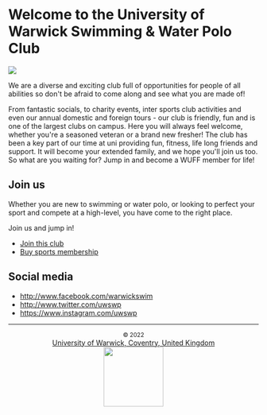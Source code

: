 # Welcome to the University of Warwick Swimming & Water Polo Club

![](https://user-images.githubusercontent.com/18099289/173230160-dbe3344e-b6c3-4a9c-b62b-830c1532e237.png)

We are a diverse and exciting club full of opportunities for people of all abilities so don't be afraid to come along and see what you are made of!

From fantastic socials, to charity events, inter sports club activities and even our annual domestic and foreign tours - our club is friendly, fun and is one of the largest clubs on campus. Here you will always feel welcome, whether you're a seasoned veteran or a brand new fresher! The club has been a key part of our time at uni providing fun, fitness, life long friends and support. It will become your extended family, and we hope you'll join us too. So what are you waiting for? Jump in and become a WUFF member for life!

## Join us

Whether you are new to swimming or water polo, or looking to perfect your sport and compete at a high-level, you have come to the right place. 

Join us and jump in!

- [Join this club](https://www.warwicksu.com/societies-sports/sports-clubs/swimming/#org-join)
- [Buy sports membership](https://warwick.ac.uk/services/sport/join/student-memberships)

## Social media

- <http://www.facebook.com/warwickswim>
- <http://www.twitter.com/uwswp>
- <https://www.instagram.com/uwswp>

---

<center><small>© 2022</small></center>
<center><a href="https://www.google.com/maps/place/Sports+and+Wellness+Hub/@52.3775057,-1.5724216,17z/data=!3m1!4b1!4m5!3m4!1s0x48774b94cf2bfa79:0xdcfc3b01eb15b2ff!8m2!3d52.3775057!4d-1.5702329">University of Warwick, Coventry, United Kingdom</a></center>
<center><img width="120px" src="https://user-images.githubusercontent.com/18099289/173231137-4c6571ec-7d06-4629-9615-1ec86c1293de.png"></center>
